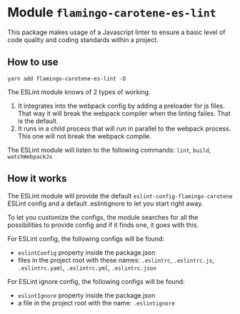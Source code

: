 # Module `flamingo-carotene-es-lint`
This package makes usage of a Javascript linter to ensure a basic level of code quality and coding standards within a
project.

## How to use
```
yarn add flamingo-carotene-es-lint -D
```
The ESLint module knows of 2 types of working.
1. It integrates into the webpack config by adding a preloader for js files. That way it will break the webpack compiler
when the linting failes. That is the default.
2. It runs in a child process that will run in parallel to the webpack process. This one will not break the webpack
compile.

The ESLint module will listen to the following commands: `lint`, `build`, `watchWebpackJs`

## How it works

The ESLint module will provide the default `eslint-config-flamingo-carotene` ESLint config and a default .eslintignore
to let you start right away.

To let you customize the configs, the module searches for all the possibilities to provide config and if it finds one,
it goes with this.

For ESLint config, the following configs will be found:
- `eslintConfig` property inside the package.json
- files in the project root with these names: `.eslintrc`, `.eslintrc.js`, `.eslintrc.yaml`, `.eslintrc.yml`,
`.eslintrc.json`

For ESLint ignore config, the following configs will be found:
- `eslintIgnore` property inside the package.json
- a file in the project root with the name: `.eslintignore`
